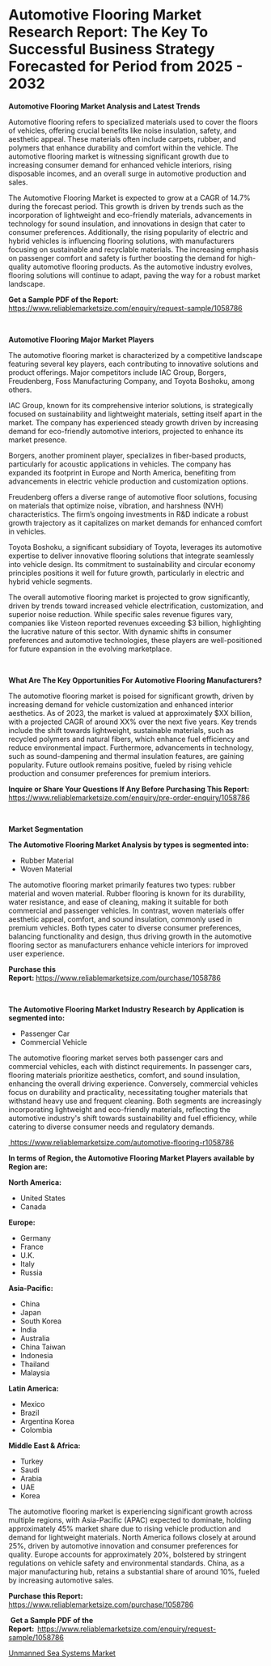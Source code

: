 <p><h1>Automotive Flooring Market Research Report: The Key To Successful Business Strategy Forecasted for Period from 2025 - 2032</h1></p><p><strong>Automotive Flooring Market Analysis and Latest Trends</strong></p>
<p><p>Automotive flooring refers to specialized materials used to cover the floors of vehicles, offering crucial benefits like noise insulation, safety, and aesthetic appeal. These materials often include carpets, rubber, and polymers that enhance durability and comfort within the vehicle. The automotive flooring market is witnessing significant growth due to increasing consumer demand for enhanced vehicle interiors, rising disposable incomes, and an overall surge in automotive production and sales.</p><p>The Automotive Flooring Market is expected to grow at a CAGR of 14.7% during the forecast period. This growth is driven by trends such as the incorporation of lightweight and eco-friendly materials, advancements in technology for sound insulation, and innovations in design that cater to consumer preferences. Additionally, the rising popularity of electric and hybrid vehicles is influencing flooring solutions, with manufacturers focusing on sustainable and recyclable materials. The increasing emphasis on passenger comfort and safety is further boosting the demand for high-quality automotive flooring products. As the automotive industry evolves, flooring solutions will continue to adapt, paving the way for a robust market landscape.</p></p>
<p><strong>Get a Sample PDF of the Report:&nbsp;</strong> <a href="https://www.reliablemarketsize.com/enquiry/request-sample/1058786?utm_campaign=2316&utm_medium=2&utm_source=Github&utm_content=ia&utm_term=30032025&utm_id=automotive-flooring">https://www.reliablemarketsize.com/enquiry/request-sample/1058786</a></p>
<p>&nbsp;</p>
<p><strong>Automotive Flooring Major Market Players</strong></p>
<p><p>The automotive flooring market is characterized by a competitive landscape featuring several key players, each contributing to innovative solutions and product offerings. Major competitors include IAC Group, Borgers, Freudenberg, Foss Manufacturing Company, and Toyota Boshoku, among others. </p><p>IAC Group, known for its comprehensive interior solutions, is strategically focused on sustainability and lightweight materials, setting itself apart in the market. The company has experienced steady growth driven by increasing demand for eco-friendly automotive interiors, projected to enhance its market presence.</p><p>Borgers, another prominent player, specializes in fiber-based products, particularly for acoustic applications in vehicles. The company has expanded its footprint in Europe and North America, benefiting from advancements in electric vehicle production and customization options.</p><p>Freudenberg offers a diverse range of automotive floor solutions, focusing on materials that optimize noise, vibration, and harshness (NVH) characteristics. The firm’s ongoing investments in R&D indicate a robust growth trajectory as it capitalizes on market demands for enhanced comfort in vehicles.</p><p>Toyota Boshoku, a significant subsidiary of Toyota, leverages its automotive expertise to deliver innovative flooring solutions that integrate seamlessly into vehicle design. Its commitment to sustainability and circular economy principles positions it well for future growth, particularly in electric and hybrid vehicle segments.</p><p>The overall automotive flooring market is projected to grow significantly, driven by trends toward increased vehicle electrification, customization, and superior noise reduction. While specific sales revenue figures vary, companies like Visteon reported revenues exceeding $3 billion, highlighting the lucrative nature of this sector. With dynamic shifts in consumer preferences and automotive technologies, these players are well-positioned for future expansion in the evolving marketplace.</p></p>
<p>&nbsp;</p>
<p><strong>What Are The Key Opportunities For Automotive Flooring Manufacturers?</strong></p>
<p><p>The automotive flooring market is poised for significant growth, driven by increasing demand for vehicle customization and enhanced interior aesthetics. As of 2023, the market is valued at approximately $XX billion, with a projected CAGR of around XX% over the next five years. Key trends include the shift towards lightweight, sustainable materials, such as recycled polymers and natural fibers, which enhance fuel efficiency and reduce environmental impact. Furthermore, advancements in technology, such as sound-dampening and thermal insulation features, are gaining popularity. Future outlook remains positive, fueled by rising vehicle production and consumer preferences for premium interiors.</p></p>
<p><strong>Inquire or Share Your Questions If Any Before Purchasing This Report:</strong> <a href="https://www.reliablemarketsize.com/enquiry/pre-order-enquiry/1058786?utm_campaign=2316&utm_medium=2&utm_source=Github&utm_content=ia&utm_term=30032025&utm_id=automotive-flooring">https://www.reliablemarketsize.com/enquiry/pre-order-enquiry/1058786</a></p>
<p>&nbsp;</p>
<p><strong>Market Segmentation</strong></p>
<p><strong>The Automotive Flooring Market Analysis by types is segmented into:</strong></p>
<p><ul><li>Rubber Material</li><li>Woven Material</li></ul></p>
<p><p>The automotive flooring market primarily features two types: rubber material and woven material. Rubber flooring is known for its durability, water resistance, and ease of cleaning, making it suitable for both commercial and passenger vehicles. In contrast, woven materials offer aesthetic appeal, comfort, and sound insulation, commonly used in premium vehicles. Both types cater to diverse consumer preferences, balancing functionality and design, thus driving growth in the automotive flooring sector as manufacturers enhance vehicle interiors for improved user experience.</p></p>
<p><strong>Purchase this Report:&nbsp;</strong><a href="https://www.reliablemarketsize.com/purchase/1058786?utm_campaign=2316&utm_medium=2&utm_source=Github&utm_content=ia&utm_term=30032025&utm_id=automotive-flooring">https://www.reliablemarketsize.com/purchase/1058786</a></p>
<p>&nbsp;</p>
<p><strong>The Automotive Flooring Market Industry Research by Application is segmented into:</strong></p>
<p><ul><li>Passenger Car</li><li>Commercial Vehicle</li></ul></p>
<p><p>The automotive flooring market serves both passenger cars and commercial vehicles, each with distinct requirements. In passenger cars, flooring materials prioritize aesthetics, comfort, and sound insulation, enhancing the overall driving experience. Conversely, commercial vehicles focus on durability and practicality, necessitating tougher materials that withstand heavy use and frequent cleaning. Both segments are increasingly incorporating lightweight and eco-friendly materials, reflecting the automotive industry's shift towards sustainability and fuel efficiency, while catering to diverse consumer needs and regulatory demands.</p></p>
<p><a href="https://www.reliablemarketsize.com/automotive-flooring-r1058786?utm_campaign=2316&utm_medium=2&utm_source=Github&utm_content=ia&utm_term=30032025&utm_id=automotive-flooring">&nbsp;https://www.reliablemarketsize.com/automotive-flooring-r1058786</a></p>
<p><strong>In terms of Region, the Automotive Flooring Market Players available by Region are:</strong></p>
<p>
    <p> <strong> North America: </strong>
        <ul>
            <li>United States</li>
            <li>Canada</li>
        </ul>
        </p> 
    <p> <strong> Europe: </strong>
        <ul>
            <li>Germany</li>
            <li>France</li>
            <li>U.K.</li>
            <li>Italy</li>
            <li>Russia</li>
        </ul>
        </p> 
    <p> <strong> Asia-Pacific: </strong>
        <ul>
            <li>China</li>
            <li>Japan</li>
            <li>South Korea</li>
            <li>India</li>
            <li>Australia</li>
            <li>China Taiwan</li>
            <li>Indonesia</li>
            <li>Thailand</li>
            <li>Malaysia</li>
        </ul>
        </p> 
    <p> <strong> Latin America: </strong>
        <ul>
            <li>Mexico</li>
            <li>Brazil</li>
            <li>Argentina Korea</li>
            <li>Colombia</li>
        </ul>
        </p> 
    <p> <strong> Middle East & Africa: </strong>
        <ul>
            <li>Turkey</li>
            <li>Saudi</li>
            <li>Arabia</li>
            <li>UAE</li>
            <li>Korea</li>
        </ul>
    </p>
    </p>
<p><p>The automotive flooring market is experiencing significant growth across multiple regions, with Asia-Pacific (APAC) expected to dominate, holding approximately 45% market share due to rising vehicle production and demand for lightweight materials. North America follows closely at around 25%, driven by automotive innovation and consumer preferences for quality. Europe accounts for approximately 20%, bolstered by stringent regulations on vehicle safety and environmental standards. China, as a major manufacturing hub, retains a substantial share of around 10%, fueled by increasing automotive sales.</p></p>
<p><strong>Purchase this Report: </strong><a href="https://www.reliablemarketsize.com/purchase/1058786?utm_campaign=2316&utm_medium=2&utm_source=Github&utm_content=ia&utm_term=30032025&utm_id=automotive-flooring">https://www.reliablemarketsize.com/purchase/1058786</a></p>
<p>&nbsp;<strong>Get a Sample PDF of the Report:&nbsp;&nbsp;</strong><a href="https://www.reliablemarketsize.com/enquiry/request-sample/1058786?utm_campaign=2316&utm_medium=2&utm_source=Github&utm_content=ia&utm_term=30032025&utm_id=automotive-flooring">https://www.reliablemarketsize.com/enquiry/request-sample/1058786</a></p>
<p><strong></strong></p>
<p><p><a href="https://github.com/gerdabatiskzv9/Market-Research-Report-List-1/blob/main/unmanned-sea-systems-market.md?utm_campaign=2316&utm_medium=2&utm_source=Github&utm_content=ia&utm_term=30032025&utm_id=automotive-flooring">Unmanned Sea Systems Market</a></p></p>